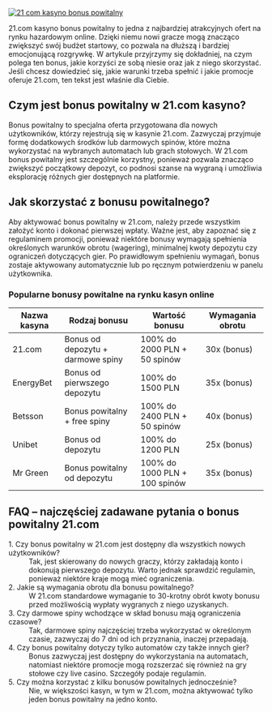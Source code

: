 [![21 com kasyno bonus powitalny](https://123-caf.pages.dev/gitsignup.png)](https://vrmoo.ru/Bt82HjjY)

<div>21.com kasyno bonus powitalny to jedna z najbardziej atrakcyjnych ofert na rynku hazardowym online. Dzięki niemu nowi gracze mogą znacząco zwiększyć swój budżet startowy, co pozwala na dłuższą i bardziej emocjonującą rozgrywkę. W artykule przyjrzymy się dokładniej, na czym polega ten bonus, jakie korzyści ze sobą niesie oraz jak z niego skorzystać. Jeśli chcesz dowiedzieć się, jakie warunki trzeba spełnić i jakie promocje oferuje 21.com, ten tekst jest właśnie dla Ciebie.</div>  <h2>Czym jest bonus powitalny w 21.com kasyno?</h2> <div>Bonus powitalny to specjalna oferta przygotowana dla nowych użytkowników, którzy rejestrują się w kasynie 21.com. Zazwyczaj przyjmuje formę dodatkowych środków lub darmowych spinów, które można wykorzystać na wybranych automatach lub grach stołowych. W 21.com bonus powitalny jest szczególnie korzystny, ponieważ pozwala znacząco zwiększyć początkowy depozyt, co podnosi szanse na wygraną i umożliwia eksplorację różnych gier dostępnych na platformie.</div>  <h2>Jak skorzystać z bonusu powitalnego?</h2> <div>Aby aktywować bonus powitalny w 21.com, należy przede wszystkim założyć konto i dokonać pierwszej wpłaty. Ważne jest, aby zapoznać się z regulaminem promocji, ponieważ niektóre bonusy wymagają spełnienia określonych warunków obrotu (wagering), minimalnej kwoty depozytu czy ograniczeń dotyczących gier. Po prawidłowym spełnieniu wymagań, bonus zostaje aktywowany automatycznie lub po ręcznym potwierdzeniu w panelu użytkownika.</div>  <h3>Popularne bonusy powitalne na rynku kasyn online</h3> <table>   <thead>     <tr>       <th>Nazwa kasyna</th>       <th>Rodzaj bonusu</th>       <th>Wartość bonusu</th>       <th>Wymagania obrotu</th>     </tr>   </thead>   <tbody>     <tr>       <td>21.com</td>       <td>Bonus od depozytu + darmowe spiny</td>       <td>100% do 2000 PLN + 50 spinów</td>       <td>30x (bonus)</td>     </tr>     <tr>       <td>EnergyBet</td>       <td>Bonus od pierwszego depozytu</td>       <td>100% do 1500 PLN</td>       <td>35x (bonus)</td>     </tr>     <tr>       <td>Betsson</td>       <td>Bonus powitalny + free spiny</td>       <td>100% do 2400 PLN + 50 spinów</td>       <td>40x (bonus)</td>     </tr>     <tr>       <td>Unibet</td>       <td>Bonus od depozytu</td>       <td>100% do 1200 PLN</td>       <td>25x (bonus)</td>     </tr>     <tr>       <td>Mr Green</td>       <td>Bonus powitalny od depozytu</td>       <td>100% do 1000 PLN + 100 spinów</td>       <td>35x (bonus)</td>     </tr>   </tbody> </table>  <h2>FAQ – najczęściej zadawane pytania o bonus powitalny 21.com</h2> <dl>   <dt>1. Czy bonus powitalny w 21.com jest dostępny dla wszystkich nowych użytkowników?</dt>   <dd>Tak, jest skierowany do nowych graczy, którzy zakładają konto i dokonują pierwszego depozytu. Warto jednak sprawdzić regulamin, ponieważ niektóre kraje mogą mieć ograniczenia.</dd>    <dt>2. Jakie są wymagania obrotu dla bonusu powitalnego?</dt>   <dd>W 21.com standardowe wymaganie to 30-krotny obrót kwoty bonusu przed możliwością wypłaty wygranych z niego uzyskanych.</dd>    <dt>3. Czy darmowe spiny wchodzące w skład bonusu mają ograniczenia czasowe?</dt>   <dd>Tak, darmowe spiny najczęściej trzeba wykorzystać w określonym czasie, zazwyczaj do 7 dni od ich przyznania, inaczej przepadają.</dd>    <dt>4. Czy bonus powitalny dotyczy tylko automatów czy także innych gier?</dt>   <dd>Bonus zazwyczaj jest dostępny do wykorzystania na automatach, natomiast niektóre promocje mogą rozszerzać się również na gry stołowe czy live casino. Szczegóły podaje regulamin.</dd>    <dt>5. Czy można korzystać z kilku bonusów powitalnych jednocześnie?</dt>   <dd>Nie, w większości kasyn, w tym w 21.com, można aktywować tylko jeden bonus powitalny na jedno konto.</dd> </dl> </div>